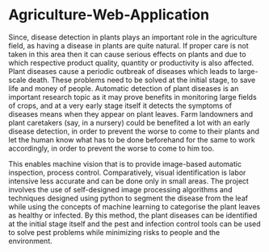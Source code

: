 # Agriculture-Web-Application
Since, disease detection in plants plays an important role in the agriculture field, as having a disease in plants are quite natural. If proper care is not taken in this area then it can cause serious effects on plants and due to which respective product quality, quantity or productivity is also affected. Plant diseases cause a periodic outbreak of diseases which leads to large-scale death. These problems need to be solved at the initial stage, to save life and money of people. Automatic detection of plant diseases is an important research topic as it may prove benefits in monitoring large fields of crops, and at a very early stage itself it detects the symptoms of diseases means when they appear on plant leaves. Farm landowners and plant caretakers (say, in a nursery) could be benefited a lot with an early disease detection, in order to prevent the worse to come to their plants and let the human know what has to be done beforehand for the same to work accordingly, in order to prevent the worse to come to him too.

This enables machine vision that is to provide image-based automatic inspection, process control. Comparatively, visual identification is labor intensive less accurate and can be done only in small areas. The project involves the use of self-designed image processing algorithms and techniques designed using python to segment the disease from the leaf while using the concepts of machine learning to categorise the plant leaves as healthy or infected. By this method, the plant diseases can be identified at the initial stage itself and the pest and infection control tools can be used to solve pest problems while minimizing risks to people and the environment.
